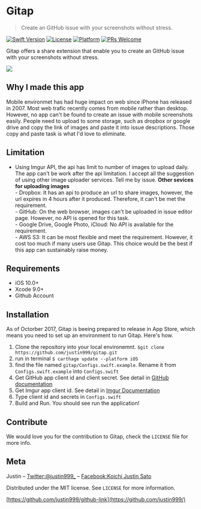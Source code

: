 # Gitap
> Create an GitHub issue with your screenshots without stress.

[![Swift Version][swift-image]][swift-url]
[![License][license-image]][license-url]
[![Platform](https://img.shields.io/cocoapods/p/LFAlertController.svg?style=flat)](http://cocoapods.org/pods/LFAlertController)
[![PRs Welcome](https://img.shields.io/badge/PRs-welcome-brightgreen.svg?style=flat-square)](http://makeapullrequest.com)

Gitap offers a share extension that enable you to create an GitHub issue with your screenshots without stress.

![](header.png)

## Why I made this app

Mobile environmet has had huge impact on web since iPhone has released in 2007. Most web trafic recently comes from mobile rather than desktop. However, no app can't be found to create an issue with mobile screenshots easily. People need to upload to some storage, such as dropbox or google drive and copy the link of images and paste it into issue descriptions. Those copy and paste task is what I'd love to eliminate.

## Limitation

- Using Imgur API, the api has limit to number of images to upload daily. The app can't be work after the api limitation. I accept all the suggestion of using other image uploader services. Tell me by issue.
    **Other sevices for uploading images**  
      - Dropbox: It has an api to produce an url to share images, however, the url expires in 4 hours after it produced. Therefore, it can't be met the requirement.   
      - GitHub: On the web browser, images can't be uploaded in issue editor page. However, no API is opened for this task.   
      - Google Drive, Google Photo, iCloud: No API is available for the requirement.   
      - AWS S3: It can be most flexible and meet the requirement. However, it cost too much if many users use Gitap. This choice would be the best if this app can sustainably raise money.   

## Requirements

- iOS 10.0+
- Xcode 9.0+
- Github Account

## Installation

As of Octorber 2017, Gitap is beeing prepared to release in App Store, which means you need to set up an environment to run Gitap. Here's how.

1. Clone the repository into your local environemnt.
    `$git clone https://github.com/justin999/gitap.git`
2. run in terminal
    `$ carthage update --platform iOS`
3. find the file named `gitap/Configs.swift.example`. Rename it from `Configs.swift.example` into `Configs.swift`
4. Get GitHub app client id and client secret. See detail in [GitHub documentation](https://developer.github.com/apps/building-integrations/setting-up-and-registering-oauth-apps/registering-oauth-apps/)
5. Get Imgur app client id. See detail in [Imgur Documentation](https://apidocs.imgur.com/#authorization-and-oauth)
6. Type client id and secrets in `Configs.swift`
7. Build and Run. You should see run the application!

## Contribute

We would love you for the contribution to Gitap, check the ``LICENSE`` file for more info.

## Meta

Justin – [Twitter:@justin999_](https://twitter.com/justin999_) – [Facebook:Koichi Justin Sato](https://www.facebook.com/koichi.sato.aow)

Distributed under the MIT license. See ``LICENSE`` for more information.

[https://github.com/justin999/github-link](https://github.com/justin999/)

[swift-image]:https://img.shields.io/badge/swift-3.0-orange.svg
[swift-url]: https://swift.org/
[license-image]: https://img.shields.io/badge/License-MIT-blue.svg
[license-url]: LICENSE
[codebeat-image]: https://codebeat.co/badges/c19b47ea-2f9d-45df-8458-b2d952fe9dad
[codebeat-url]: https://codebeat.co/projects/github-com-vsouza-awesomeios-com
